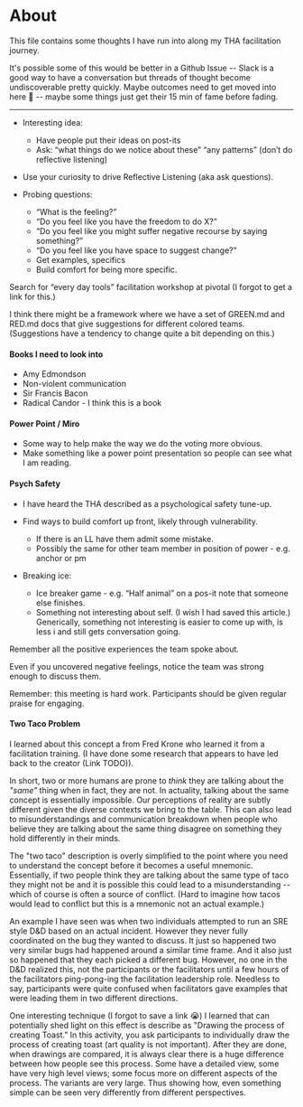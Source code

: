 # About

This file contains some thoughts I have run into along my THA facilitation journey.

It's possible some of this would be better in a Github Issue -- Slack is a good
way to have a conversation but threads of thought become undiscoverable pretty
quickly. Maybe outcomes need to get moved into here 🤔 -- maybe some things just get
their 15 min of fame before fading.

----
- Interesting idea:
    - Have people put their ideas on post-its
    - Ask: “what things do we notice about these” “any patterns” (don’t do reflective listening)

- Use your curiosity to drive Reflective Listening (aka ask questions).
- Probing questions:
    - “What is the feeling?”
    - “Do you feel like you have the freedom to do X?”
    - “Do you feel like you might suffer negative recourse by saying something?”
    - “Do you feel like you have space to suggest change?”
    - Get examples, specifics
    - Build comfort for being more specific.

Search for “every day tools” facilitation workshop at pivotal (I forgot to get a link for this.)

I think there might be a framework where we have a set of GREEN.md and RED.md docs that give suggestions for different colored teams. (Suggestions have a tendency to change quite a bit depending on this.)

#### Books I need to look into
- Amy Edmondson
- Non-violent communication
- Sir Francis Bacon
- Radical Candor - I think this is a book

#### Power Point / Miro
- Some way to help make the way we do the voting more obvious.
- Make something like a power point presentation so people can see what I am
  reading.

#### Psych Safety

- I have heard the THA described as a psychological safety tune-up.

- Find ways to build comfort up front, likely through vulnerability.
    - If there is an LL have them admit some mistake.
    - Possibly the same for other team member in position of power - e.g. anchor or pm

- Breaking ice:
    - Ice breaker game - e.g. “Half animal” on a pos-it note that someone else finishes.
    - Something not interesting about self. (I wish I had saved this article.) Generically, something not interesting is easier to come up with, is less i and still gets conversation going.

Remember all the positive experiences the team spoke about.

Even if you uncovered negative feelings, notice the team was strong enough to discuss them.

Remember: this meeting is hard work. Participants should be given regular praise for engaging.

#### Two Taco Problem
I learned about this concept a from Fred Krone who learned it from a
facilitation training. (I have done some research that appears to have led back
to the creator (Link TODO)).

In short, two or more humans are prone to *think* they are talking about the *"same"* thing when in fact, they are not.
In actuality, talking about the same concept is essentially impossible. Our perceptions of reality are subtly different
given the diverse contexts we bring to the table. This can also lead to
misunderstandings and communication breakdown when people who believe they are
talking about the same thing disagree on something they hold differently in
their minds.

The "two taco" description is overly simplified to the point where you
need to understand the concept before it becomes a useful mnemonic. Essentially,
if two people think they are talking about the same type of taco they might not
be and it is possible this could lead to a misunderstanding -- which of course
is often a source of conflict. (Hard to imagine how tacos would lead to conflict
but this is a mnemonic not an actual example.)

An example I have seen was when two individuals attempted to run an SRE style D&D based
on an actual incident. However they never fully coordinated on the bug they wanted to discuss.
It just so happened two very similar bugs had happened around a similar
time frame. And it also just so happened that they each picked a different bug.
However, no one in the D&D realized this, not the participants or the
facilitators until a few hours of the facilitators ping-pong-ing the
facilitation leadership role. Needless to say, participants were quite confused
when facilitators gave examples that were leading them in two different
directions.

One interesting technique (I forgot to save a link 😭) I learned that can potentially shed light
on this effect is describe as "Drawing the process of creating Toast." In this activity, you ask participants
to individually draw the process of creating toast (art quality is not
important). After they are done, when drawings are compared, it is always clear
there is a huge difference between how people see this process. Some have a
detailed view, some have very high level views; some focus more on different
aspects of the process. The variants are very large. Thus showing how, even
something simple can be seen very differently from different perspectives.

